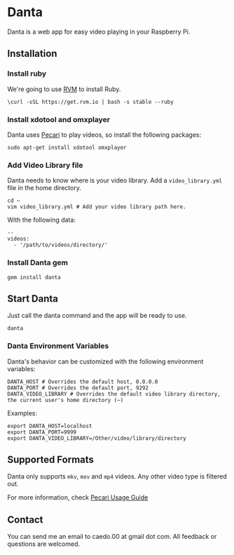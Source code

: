 # Danta
Danta is a web app for easy video playing in your Raspberry Pi.

## Installation

### Install ruby

We're going to use [RVM](https://rvm.io/rvm/install) to install Ruby.

```
\curl -sSL https://get.rvm.io | bash -s stable --ruby
```

### Install xdotool and omxplayer

Danta uses [Pecari](https://github.com/caedocha/pecari) to play videos, so install the following packages:

```
sudo apt-get install xdotool omxplayer
```

### Add Video Library file

Danta needs to know where is your video library. Add a `video_library.yml` file in the home directory.

```
cd ~
vim video_library.yml # Add your video library path here.
```

With the following data:

```
--
videos:
  - '/path/to/videos/directory/'

```

### Install Danta gem

```
gem install danta
```

## Start Danta

Just call the danta command and the app will be ready to use.

```
danta
```

### Danta Environment Variables

Danta's behavior can be customized with the following environment variables:

```
DANTA_HOST # Overrides the default host, 0.0.0.0
DANTA_PORT # Overrides the default port, 9292
DANTA_VIDEO_LIBRARY # Overrides the default video library directory, the current user's home directory (~)
```

Examples:

```
export DANTA_HOST=localhost
export DANTA_PORT=9999
export DANTA_VIDEO_LIBRARY=/Other/video/library/directory
```

## Supported Formats

Danta only supports `mkv`, `mov` and `mp4` videos. Any other video type is filtered out.

For more information, check [Pecari Usage Guide](https://github.com/caedocha/pecari#usage)

## Contact

You can send me an email to caedo.00 at gmail dot com. All feedback or questions are welcomed.
